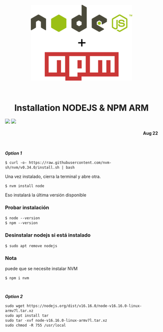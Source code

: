 <p align="center"><img src="https://raw.githubusercontent.com/carjavi/install-nodejs-ARM/master/img/nodejs-npm_logos.png" height="250" alt="MarlinFirmware's logo" /></p>

<br>

<h1 align="center">Installation NODEJS & NPM ARM</h1>

<img src="https://img.shields.io/badge/OS-Rasbian%20GNU%20linux ver%2011-green">

<img src="https://img.shields.io/badge/Hardware-raspberry%20ver%204-red">

<h4 align="right">Aug 22</h4>

<br>

  ***Option 1***

```
$ curl -o- https://raw.githubusercontent.com/nvm-sh/nvm/v0.34.0/install.sh | bash
```
Una vez instalado, cierra la terminal y abre otra.
```
$ nvm install node
```
Eso instalará la última versión disponible

### Probar instalación
```
$ node --version
$ npm --version
```

### Desinstalar nodejs si está instalado

```
$ sudo apt remove nodejs
```
### Nota
puede que se necesite instalar NVM
```
$ npm i nvm
```

<br>

***Option 2***

```
sudo wget https://nodejs.org/dist/v16.16.0/node-v16.16.0-linux-armv7l.tar.xz
sudo apt install tar
sudo tar -xvf node-v16.16.0-linux-armv7l.tar.xz
sudo chmod -R 755 /usr/local
```
